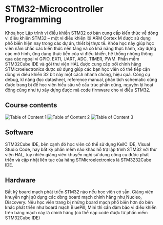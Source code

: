 # STM32-Microcontroller Programming
Khóa học Lập trình vi điều khiển STM32 cơ bản cung cấp kiến thức về dòng vi điều khiển STM32 – một vi điều khiển lõi ARM Cortex M được sử dụng phổ biến hiện nay trong các dự án, thiết bị thực tế. Khóa học này giúp học viên nắm chắc các kiến thức nền tảng và có khả năng thực hành, xây dựng các mô hình, ứng dụng thực tiễn của vi điều khiển, hệ thống nhúng thông qua các ngoại vi GPIO, EXTI, UART, ADC, TIMER, PWM. Phần mềm STM32Cube IDE và gói thư viện HAL được cung cấp bởi chính hãng STMicroelectronics được sử dụng giúp các bạn học viên có thể tiếp cận dòng vi điều khiển 32 bit này một cách nhanh chóng, hiệu quả. Công cụ debug, kĩ năng đọc datasheet, reference manual, phân tích schematic cũng được trang bị để học viên hiểu sâu về cấu trúc phần cứng, nguyên lý hoạt động cũng như tự xây dựng được mã code firmware cho vi điều STM32.

## Course contents
![Table of Content 1](https://github.com/giangnamtud/STM32/assets/165153939/cb9627bd-fd45-4d0e-9d50-af4ece7fec6f)
![Table of Content 2](https://github.com/giangnamtud/STM32/assets/165153939/59a298ed-1a59-45b5-94a7-ea0cc9b1a86b)
![Table of Content 3](https://github.com/giangnamtud/STM32/assets/165153939/b6aa13ce-b670-4375-bf2d-0fa528f9bf4e)

## Software
STM32Cube IDE, bên cạnh đó học viên có thể sử dụng KeilC IDE, Visual Studio Code, hay bất kỳ phần mềm nào khác hỗ trợ lập trình STM32 với thư viện HAL, tuy nhiên giảng viên khuyến nghị sử dụng công cụ được phát triển và cập nhật liên tục của hãng STMicroelectronics là STM3232Cube IDE. 

## Hardware
Bất kỳ board mạch phát triển STM32 nào nếu học viên có sẵn. Giảng viên khuyến nghị sử dụng các dòng board mạch chính hãng như Nucleo, Discovery. Nếu học viên trang bị những board mạch phổ biến hơn do bên khác phát triển như board mạch BluePill, Mini thì cần đảm bảo vi điều khiển trên bảng mạch này là chính hãng (có thể nạp code được từ phần mềm STM32Cube IDE)




